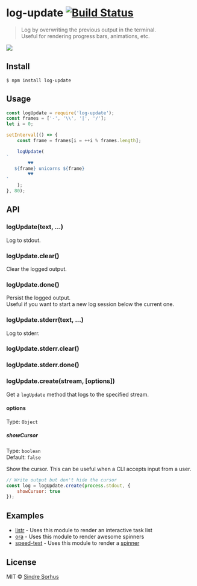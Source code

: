 # log-update [![Build Status](https://travis-ci.org/sindresorhus/log-update.svg?branch=master)](https://travis-ci.org/sindresorhus/log-update)

> Log by overwriting the previous output in the terminal.<br>
> Useful for rendering progress bars, animations, etc.

![](screenshot.gif)

## Install

```
$ npm install log-update
```

## Usage

```js
const logUpdate = require('log-update');
const frames = ['-', '\\', '|', '/'];
let i = 0;

setInterval(() => {
	const frame = frames[i = ++i % frames.length];

	logUpdate(
`
        ♥♥
   ${frame} unicorns ${frame}
        ♥♥
`
	);
}, 80);
```

## API

### logUpdate(text, ...)

Log to stdout.

### logUpdate.clear()

Clear the logged output.

### logUpdate.done()

Persist the logged output.<br>
Useful if you want to start a new log session below the current one.

### logUpdate.stderr(text, ...)

Log to stderr.

### logUpdate.stderr.clear()

### logUpdate.stderr.done()

### logUpdate.create(stream, [options])

Get a `logUpdate` method that logs to the specified stream.

#### options

Type: `Object`

##### showCursor

Type: `boolean`<br>
Default: `false`

Show the cursor. This can be useful when a CLI accepts input from a user.

```js
// Write output but don't hide the cursor
const log = logUpdate.create(process.stdout, {
	showCursor: true
});
```

## Examples

- [listr](https://github.com/SamVerschueren/listr) - Uses this module to render an interactive task list
- [ora](https://github.com/sindresorhus/ora) - Uses this module to render awesome spinners
- [speed-test](https://github.com/sindresorhus/speed-test) - Uses this module to render
  a [spinner](https://github.com/sindresorhus/elegant-spinner)

## License

MIT © [Sindre Sorhus](https://sindresorhus.com)
